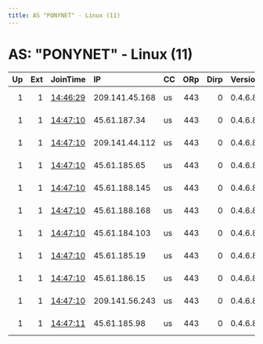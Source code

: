 ```yaml
---
title: AS "PONYNET" - Linux (11)
---
```


# AS: "PONYNET" - Linux (11)

|   Up |   Ext | JoinTime                                                                                              | IP             | CC   |   ORp |   Dirp | Version   | Contact                  | Nickname        |   eFamMembers |
|-----:|------:|:------------------------------------------------------------------------------------------------------|:---------------|:-----|------:|-------:|:----------|:-------------------------|:----------------|--------------:|
|    1 |     1 | [14:46:29](https://nusenu.github.io/OrNetStats/w/relay/F2CF0A2125E51002D7BC713654B7D4E115D3B45E.html) | 209.141.45.168 | us   |   443 |      0 | 0.4.6.8   | email:suporte medvideos. | MMDVExitRelay32 |            46 |
|    1 |     1 | [14:47:10](https://nusenu.github.io/OrNetStats/w/relay/039D0A3373E284CAE87240B95C62359E1427DB25.html) | 45.61.187.34   | us   |   443 |      0 | 0.4.6.8   | email:suporte medvideos. | MMDVExitRelay43 |            46 |
|    1 |     1 | [14:47:10](https://nusenu.github.io/OrNetStats/w/relay/35AD905D986719B9AE400FB2577A609724AEE28C.html) | 209.141.44.112 | us   |   443 |      0 | 0.4.6.8   | email:suporte medvideos. | MMDVExitRelay33 |            46 |
|    1 |     1 | [14:47:10](https://nusenu.github.io/OrNetStats/w/relay/4537DE32645A85742EA4E9046E6FD45FFFF0B765.html) | 45.61.185.65   | us   |   443 |      0 | 0.4.6.8   | email:suporte medvideos. | MMDVExitRelay40 |            46 |
|    1 |     1 | [14:47:10](https://nusenu.github.io/OrNetStats/w/relay/54432863DC462C6F609F22EEA3683E9CE23EE960.html) | 45.61.188.145  | us   |   443 |      0 | 0.4.6.8   | email:suporte medvideos. | MMDVExitRelay42 |            46 |
|    1 |     1 | [14:47:10](https://nusenu.github.io/OrNetStats/w/relay/59D0D5DB94964C1BC41A5304F48ABA15339D4EA2.html) | 45.61.188.168  | us   |   443 |      0 | 0.4.6.8   | email:suporte medvideos. | MMDVExitRelay45 |            46 |
|    1 |     1 | [14:47:10](https://nusenu.github.io/OrNetStats/w/relay/730414D491324864504C84C91339E9C76F0D5952.html) | 45.61.184.103  | us   |   443 |      0 | 0.4.6.8   | email:suporte medvideos. | MMDVExitRelay39 |            46 |
|    1 |     1 | [14:47:10](https://nusenu.github.io/OrNetStats/w/relay/A39CDC4C18666FF5224845A62C6E66616D7CFB5A.html) | 45.61.185.19   | us   |   443 |      0 | 0.4.6.8   | email:suporte medvideos. | MMDVExitRelay46 |            46 |
|    1 |     1 | [14:47:10](https://nusenu.github.io/OrNetStats/w/relay/BC6550FE47BD98AC96DF5F3FFD9F2A6FF53E28C7.html) | 45.61.186.15   | us   |   443 |      0 | 0.4.6.8   | email:suporte medvideos. | MMDVExitRelay44 |            46 |
|    1 |     1 | [14:47:10](https://nusenu.github.io/OrNetStats/w/relay/F8D4DE3BBA419DC44DB7C5816271BE25BC6E0078.html) | 209.141.56.243 | us   |   443 |      0 | 0.4.6.8   | email:suporte medvideos. | MMDVExitRelay34 |            46 |
|    1 |     1 | [14:47:11](https://nusenu.github.io/OrNetStats/w/relay/AF6803FC6CE167844F930271562DFF60656F5BDE.html) | 45.61.185.98   | us   |   443 |      0 | 0.4.6.8   | email:suporte medvideos. | MMDVExitRelay41 |            46 |
